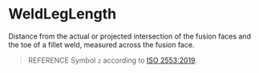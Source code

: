 # WeldLegLength

Distance from the actual or projected intersection of the fusion faces and the toe of a fillet weld, measured across the fusion face.

> REFERENCE Symbol `z` according to [ISO 2553:2019](https://www.iso.org/standard/72740.html).
